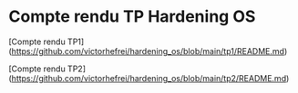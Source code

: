 # Compte rendu TP Hardening OS

[Compte rendu TP1] (https://github.com/victorhefrei/hardening_os/blob/main/tp1/README.md)

[Compte rendu TP2] (https://github.com/victorhefrei/hardening_os/blob/main/tp2/README.md)
